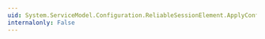 ```yaml
---
uid: System.ServiceModel.Configuration.ReliableSessionElement.ApplyConfiguration(System.ServiceModel.Channels.BindingElement)
internalonly: False
---
```


